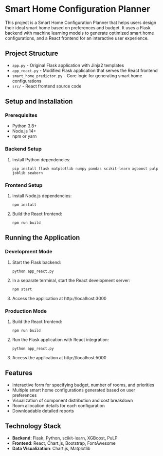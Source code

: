 # Smart Home Configuration Planner

This project is a Smart Home Configuration Planner that helps users design their ideal smart home based on preferences and budget. It uses a Flask backend with machine learning models to generate optimized smart home configurations, and a React frontend for an interactive user experience.

## Project Structure

- `app.py` - Original Flask application with Jinja2 templates
- `app_react.py` - Modified Flask application that serves the React frontend
- `smart_home_predictor.py` - Core logic for generating smart home configurations
- `src/` - React frontend source code

## Setup and Installation

### Prerequisites

- Python 3.8+
- Node.js 14+
- npm or yarn

### Backend Setup

1. Install Python dependencies:
   ```
   pip install flask matplotlib numpy pandas scikit-learn xgboost pulp joblib seaborn
   ```

### Frontend Setup

1. Install Node.js dependencies:
   ```
   npm install
   ```

2. Build the React frontend:
   ```
   npm run build
   ```

## Running the Application

### Development Mode

1. Start the Flask backend:
   ```
   python app_react.py
   ```

2. In a separate terminal, start the React development server:
   ```
   npm start
   ```

3. Access the application at http://localhost:3000

### Production Mode

1. Build the React frontend:
   ```
   npm run build
   ```

2. Run the Flask application with React integration:
   ```
   python app_react.py
   ```

3. Access the application at http://localhost:5000

## Features

- Interactive form for specifying budget, number of rooms, and priorities
- Multiple smart home configurations generated based on user preferences
- Visualization of component distribution and cost breakdown
- Room allocation details for each configuration
- Downloadable detailed reports

## Technology Stack

- **Backend**: Flask, Python, scikit-learn, XGBoost, PuLP
- **Frontend**: React, Chart.js, Bootstrap, FontAwesome
- **Data Visualization**: Chart.js, Matplotlib